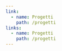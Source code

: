 ```yaml
---
link:
  - name: Progetti
    path: /progetti
links:
  - name: Progetti
    path: /progetti
---
```


